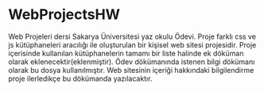 # WebProjectsHW
Web Projeleri dersi Sakarya Üniversitesi yaz okulu Ödevi.
Proje farklı css ve js kütüphaneleri aracılığı ile oluşturulan bir kişisel web sitesi projesidir.
Proje içerisinde kullanılan kütüphanelerin tamamı bir liste halinde ek döküman olarak eklenecektir(eklenmiştir).
Ödev dökümanında istenen bilgi dökümanı olarak bu dosya kullanılmıştır.
Web sitesinin içeriği hakkındaki bilgilendirme proje ilerledikçe bu dökümanda yazılacaktır.
